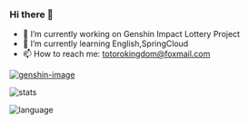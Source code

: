 ### Hi there 👋
<!--
**TotoroKingdom/totorokingdom** is a ✨ _special_ ✨ repository because its `README.md` (this file) appears on your GitHub profile.

Here are some ideas to get you started:

- 🔭 I’m currently working on Genshin Impact Lottery Project
- 🌱 I’m currently learning springcloud
- 👯 I’m looking to collaborate on ...
- 🤔 I’m looking for help with ...
- 💬 Ask me about ...
- 📫 How to reach me: ...
- 😄 Pronouns: ...
- ⚡ Fun fact: ...
这个人太懒了，以至于他什么也没有留下
--> 
- 🔭 I’m currently working on Genshin Impact Lottery Project
- 🌱 I’m currently learning English,SpringCloud
- 📫 How to reach me: totorokingdom@foxmail.com

[![genshin-image]][genshin-link]

![stats] 

![language]

[stats]: https://github-readme-stats-kallkago.vercel.app/api?username=TotoroKingdom&show_icons=true&count_private=true&theme=transparent&card_width=470&hide_border=true
[language]: https://github-readme-stats-kallkago.vercel.app/api/top-langs/?username=TotoroKingdom&hide=css,html,scss,less&theme=transparent&card_width=470&hide_border=true

[genshin-image]: https://genshinimpactcard.vercel.app/rand/310652688.png
[genshin-link]: https://enka.network/u/217189114
